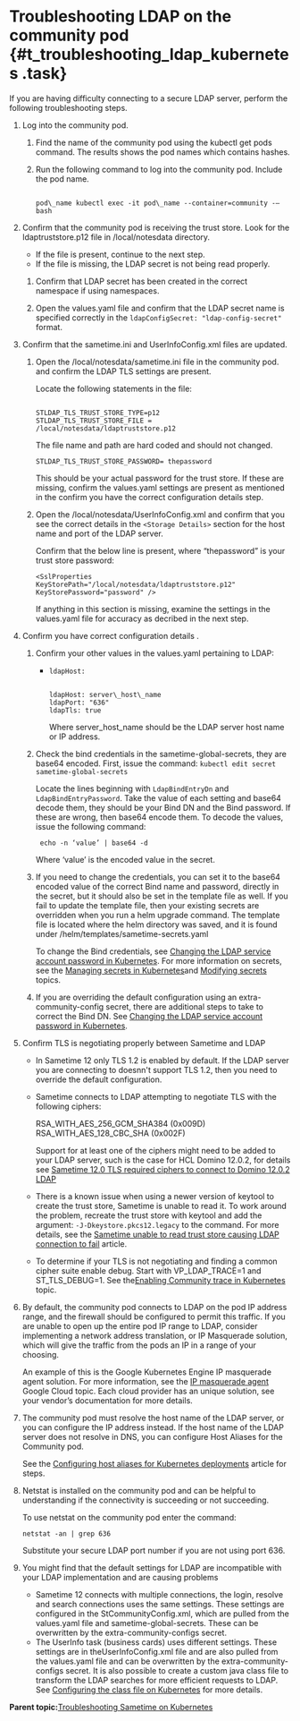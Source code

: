 # Troubleshooting LDAP on the community pod {#t_troubleshooting_ldap_kubernetes .task}



If you are having difficulty connecting to a secure LDAP server, perform the following troubleshooting steps.

1.  Log into the community pod.

    1.  Find the name of the community pod using the kubectl get pods command. The results shows the pod names which contains hashes.

    2.  Run the following command to log into the community pod. Include the pod name.

        ``` {#codeblock_tq1_c22_lvb}
        
        pod\_name kubectl exec -it pod\_name --container=community -– bash 
        ```

2.  Confirm that the community pod is receiving the trust store. Look for the ldaptruststore.p12 file in /local/notesdata directory.

    -   If the file is present, continue to the next step.
    -   If the file is missing, the LDAP secret is not being read properly.
    1.  Confirm that LDAP secret has been created in the correct namespace if using namespaces.

    2.  Open the values.yaml file and confirm that the LDAP secret name is specified correctly in the `ldapConfigSecret: "ldap-config-secret"` format.

3.  Confirm that the sametime.ini and UserInfoConfig.xml files are updated.

    1.  Open the /local/notesdata/sametime.ini file in the community pod. and confirm the LDAP TLS settings are present.

        Locate the following statements in the file:

        ``` {#codeblock_fp4_nj2_lvb}
         
        STLDAP_TLS_TRUST_STORE_TYPE=p12 
        STLDAP_TLS_TRUST_STORE_FILE = /local/notesdata/ldaptruststore.p12 
        ```

        The file name and path are hard coded and should not changed.

        ``` {#codeblock_exw_qj2_lvb}
        STLDAP_TLS_TRUST_STORE_PASSWORD= thepassword
        ```

        This should be your actual password for the trust store. If these are missing, confirm the values.yaml settings are present as mentioned in the confirm you have the correct configuration details step.

    2.  Open the /local/notesdata/UserInfoConfig.xml and confirm that you see the correct details in the `<Storage Details>` section for the host name and port of the LDAP server.

        Confirm that the below line is present, where “thepassword” is your trust store password:

        ``` {#codeblock_j5p_nl2_lvb}
        <SslProperties KeyStorePath="/local/notesdata/ldaptruststore.p12" KeyStorePassword="password" />
        ```

        If anything in this section is missing, examine the settings in the values.yaml file for accuracy as decribed in the next step.

4.  Confirm you have correct configuration details .

    1.  Confirm your other values in the values.yaml pertaining to LDAP:

        -   `ldapHost:`

            ``` {#codeblock_z5b_fm2_lvb}
            
            ldapHost: server\_host\_name
            ldapPort: "636"
            ldapTls: true
            ```

            Where server\_host\_name should be the LDAP server host name or IP address.

    2.  Check the bind credentials in the sametime-global-secrets, they are base64 encoded. First, issue the command: `kubectl edit secret sametime-global-secrets`

        Locate the lines beginning with `LdapBindEntryDn` and `LdapBindEntryPassword`. Take the value of each setting and base64 decode them, they should be your Bind DN and the Bind password. If these are wrong, then base64 encode them. To decode the values, issue the following command:

        ``` {#codeblock_h2w_svw_mvb}
         echo -n ‘value’ | base64 -d 
        ```

        Where ‘value’ is the encoded value in the secret.

    3.  If you need to change the credentials, you can set it to the base64 encoded value of the correct Bind name and password, directly in the secret, but it should also be set in the template file as well. If you fail to update the template file, then your existing secrets are overridden when you run a helm upgrade command. The template file is located where the helm directory was saved, and it is found under /helm/templates/sametime-secrets.yaml

        To change the Bind credentials, see [Changing the LDAP service account password in Kubernetes](configuring_ldap_password.md). For more information on secrets, see the [Managing secrets in Kubernetes](managing_secrets_kubernetes.md)and [Modifying secrets](secrets_modify.md) topics.

    4.  If you are overriding the default configuration using an extra-community-config secret, there are additional steps to take to correct the Bind DN. See [Changing the LDAP service account password in Kubernetes](configuring_ldap_password.md).

5.  Confirm TLS is negotiating properly between Sametime and LDAP

    -   In Sametime 12 only TLS 1.2 is enabled by default. If the LDAP server you are connecting to doesnn't support TLS 1.2, then you need to override the default configuration.
    -   Sametime connects to LDAP attempting to negotiate TLS with the following ciphers:

          
         RSA\_WITH\_AES\_256\_GCM\_SHA384 \(0x009D\)  
         RSA\_WITH\_AES\_128\_CBC\_SHA \(0x002F\)

        Support for at least one of the ciphers might need to be added to your LDAP server, such is the case for HCL Domino 12.0.2, for details see [Sametime 12.0 TLS required ciphers to connect to Domino 12.0.2 LDAP](https://support.hcltechsw.com/csm?id=kb_article&sysparm_article=KB0099644)

    -   There is a known issue when using a newer version of keytool to create the trust store, Sametime is unable to read it. To work around the problem, recreate the trust store with keytool and add the argument: `-J-Dkeystore.pkcs12.legacy` to the command. For more details, see the [Sametime unable to read trust store causing LDAP connection to fail](https://support.hcltechsw.com/csm?id=kb_article&sysparm_article=KB0101354) article.
    -   To determine if your TLS is not negotiating and finding a common cipher suite enable debug. Start with VP\_LDAP\_TRACE=1 and ST\_TLS\_DEBUG=1. See the[Enabling Community trace in Kubernetes](t_enabling_community_debug.md) topic.
6.  By default, the community pod connects to LDAP on the pod IP address range, and the firewall should be configured to permit this traffic. If you are unable to open up the entire pod IP range to LDAP, consider implementing a network address translation, or IP Masquerade solution, which will give the traffic from the pods an IP in a range of your choosing.

    An example of this is the Google Kubernetes Engine IP masquerade agent solution. For more information, see the [IP masquerade agent](https://cloud.google.com/kubernetes-engine/docs/concepts/ip-masquerade-agent) Google Cloud topic. Each cloud provider has an unique solution, see your vendor’s documentation for more details.

7.  The community pod must resolve the host name of the LDAP server, or you can configure the IP address instead. If the host name of the LDAP server does not resolve in DNS, you can configure Host Aliases for the Community pod.

    See the [Configuring host aliases for Kubernetes deployments](https://help.hcltechsw.com/sametime/12/admin/t_meetings_kubernetes.html) article for steps.

8.  Netstat is installed on the community pod and can be helpful to understanding if the connectivity is succeeding or not succeeding.

    To use netstat on the community pod enter the command:

    ``` {#codeblock_ekz_cyw_mvb}
    netstat -an | grep 636 
    ```

    Substitute your secure LDAP port number if you are not using port 636.

9.  You might find that the default settings for LDAP are incompatible with your LDAP implementation and are causing problems

    -   Sametime 12 connects with multiple connections, the login, resolve and search connections uses the same settings. These settings are configured in the StCommunityConfig.xml, which are pulled from the values.yaml file and sametime-global-secrets. These can be overwritten by the extra-community-configs secret.
    -   The UserInfo task \(business cards\) uses different settings. These settings are in theUserInfoConfig.xml file and are also pulled from the values.yaml file and can be overwritten by the extra-community-configs secret.
    It is also possible to create a custom java class file to transform the LDAP searches for more efficient requests to LDAP. See [Configuring the class file on Kubernetes](config_class_file_kubernetes.md) for more details.


**Parent topic:**[Troubleshooting Sametime on Kubernetes](t_troubleshooting_sametime_kubernetes.md)

